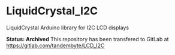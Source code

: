 # LiquidCrystal_I2C

LiquidCrystal Arduino library for I2C LCD displays

**Status: Archived** 
This repository has been transfered to GitLab at https://gitlab.com/tandembyte/LCD_I2C
